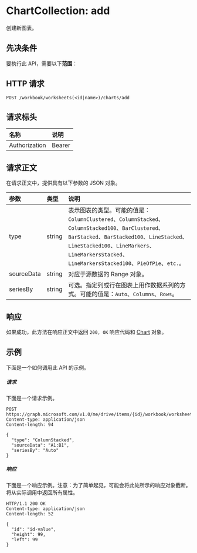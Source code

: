 # <a name="chartcollection-add"></a>ChartCollection: add

创建新图表。
## <a name="prerequisites"></a>先决条件
要执行此 API，需要以下**范围**： 
## <a name="http-request"></a>HTTP 请求
<!-- { "blockType": "ignored" } -->
```http
POST /workbook/worksheets(<id|name>)/charts/add

```
## <a name="request-headers"></a>请求标头
| 名称       | 说明|
|:---------------|:----------|
| Authorization  | Bearer <code>|


## <a name="request-body"></a>请求正文
在请求正文中，提供具有以下参数的 JSON 对象。

| 参数       | 类型    |说明|
|:---------------|:--------|:----------|
|type|string|表示图表的类型。可能的值是：`ColumnClustered`、`ColumnStacked`、`ColumnStacked100`、`BarClustered`、`BarStacked`、`BarStacked100`、`LineStacked`、`LineStacked100`、`LineMarkers`、`LineMarkersStacked`、`LineMarkersStacked100`、`PieOfPie`、`etc.`。|
|sourceData|string|对应于源数据的 Range 对象。|
|seriesBy|string|可选。指定列或行在图表上用作数据系列的方式。可能的值是：`Auto`、`Columns`、`Rows`。|

## <a name="response"></a>响应
如果成功，此方法在响应正文中返回 `200, OK` 响应代码和 [Chart](../resources/chart.md) 对象。

## <a name="example"></a>示例
下面是一个如何调用此 API 的示例。
##### <a name="request"></a>请求
下面是一个请求示例。
<!-- {
  "blockType": "request",
  "name": "chartcollection_add"
}-->
```http
POST https://graph.microsoft.com/v1.0/me/drive/items/{id}/workbook/worksheets(<id|name>)/charts/add
Content-type: application/json
Content-length: 94

{
  "type": "ColumnStacked",
  "sourceData": "A1:B1",
  "seriesBy": "Auto"
}
```

##### <a name="response"></a>响应
下面是一个响应示例。注意：为了简单起见，可能会将此处所示的响应对象截断。将从实际调用中返回所有属性。
<!-- {
  "blockType": "response",
  "truncated": true,
  "@odata.type": "microsoft.graph.chart"
} -->
```http
HTTP/1.1 200 OK
Content-type: application/json
Content-length: 52

{
  "id": "id-value",
  "height": 99,
  "left": 99
}
```

<!-- uuid: 8fcb5dbc-d5aa-4681-8e31-b001d5168d79
2015-10-25 14:57:30 UTC -->
<!-- {
  "type": "#page.annotation",
  "description": "ChartCollection: add",
  "keywords": "",
  "section": "documentation",
  "tocPath": ""
}-->
